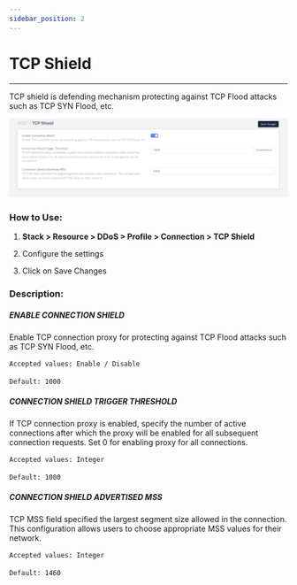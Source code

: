 ```yaml
---
sidebar_position: 2
---
```


# TCP Shield

---

TCP shield is defending mechanism protecting against TCP Flood attacks such as TCP SYN Flood, etc. 

![tcp shield](/img/ddos/v7/docs/tcpshield1.png)

### **How to Use:**

1. **Stack > Resource > DDoS > Profile > Connection > TCP Shield**

2. Configure the settings

3. Click on Save Changes

### **Description:**

##### **ENABLE CONNECTION SHIELD**

Enable TCP connection proxy for protecting against TCP Flood attacks such as TCP SYN Flood, etc.

    Accepted values: Enable / Disable
    
    Default: 1000

##### **CONNECTION SHIELD TRIGGER THRESHOLD**

If TCP connection proxy is enabled, specify the number of active connections after which the proxy will be enabled for all subsequent connection requests. Set 0 for enabling proxy for all connections.

    Accepted values: Integer
    
    Default: 1000

##### **CONNECTION SHIELD ADVERTISED MSS**

TCP MSS field specified the largest segment size allowed in the connection. This configuration allows users to choose appropriate MSS values for their network.

    Accepted values: Integer
    
    Default: 1460
